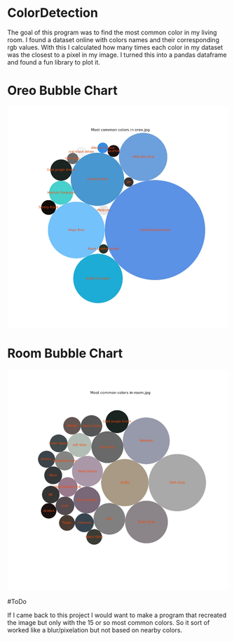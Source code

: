 # ColorDetection

The goal of this program was to find the most common color in my living room. I found a dataset online with colors names and their corresponding rgb values. With this I calculated how many times each color in my dataset was the closest to a pixel in my image. I turned this into a pandas dataframe and found a fun library to plot it.

# Oreo Bubble Chart
![.](plots/oreoPlot.jpg?raw=true)

# Room Bubble Chart
![.](plots/roomPlot.jpg?raw=true)

#ToDo

If I came back to this project I would want to make a program that recreated the image but only with the 15 or so most common colors. So it sort of worked like a blur/pixelation but not based on nearby colors.

